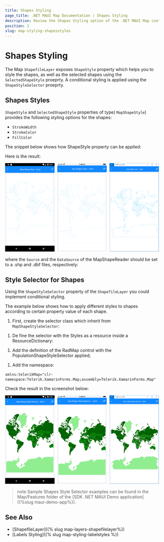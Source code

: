 ```yaml
---
title: Shapes Styling
page_title: .NET MAUI Map Documentation | Shapes Styling
description: Review the Shapes Styling option of the .NET MAUI Map control.
position: 1
slug: map-styling-shapesstyles
---
```


# Shapes Styling

The Map `ShapefileLayer` exposes `ShapeStyle` property which helps you to style the shapes, as well as the selected shapes using the `SelectedShapeStyle` proeprty. A conditional styling is applied using the `ShapeStyleSelector` proeprty.

## Shapes Styles

`ShapeStyle` and `SelectedShapeStyle` properties of type( `MapShapeStyle`) provides the following styling options for the shapes:

* `StrokeWidth`
* `StrokeColor`
* `FillColor`

The snippet below shows how ShapeStyle property can be applied:

<snippet id='map-styling-shapeslstyle' />

Here is the result:

![Map Shapes Styling](../images/map_styling_shapestyle.png)

where the `Source` and the `DataSource` of the MapShapeReader should be set to a .shp and .dbf files, respectively:

<snippet id='map-interactionmode-settintsource' />

## Style Selector for Shapes

Using the `ShapeStyleSelector` property of the `ShapefileLayer` you could implement conditional styling. 

The example below shows how to apply different styles to shapes according to certain property value of each shape.

1. First, create the selector class which inherit from `MapShapeStyleSelector`:

 <snippet id='map-shapesstyleselector-code' />

1. De fine the selector with the Styles as a resource inside a ResourceDictionary:

<snippet id='map-styling-shapeslstyleselector-styles' />

1. Add the definition of the RadMap control with the PopulationShapeStyleSelector applied;

<snippet id='map-styling-shapeslstyleselector-xaml' />

1. Add the namespace:

 ```XAML
xmlns:telerikMap="clr-namespace:Telerik.XamarinForms.Map;assembly=Telerik.XamarinForms.Map"
 ```

Check the result in the screenshot below:

![Map ShapeStyleSelector](../images/map_styling_shapestyleselector.png)

>note Sample Shapes Style Selector examples can be found in the Map/Features folder of the [SDK .NET MAUI Demo application]({%slug maui-demo-app%}).

## See Also

- [ShapefileLayer]({% slug map-layers-shapefilelayer%})
- [Labels Styling]({% slug map-styling-labelstyles %})
